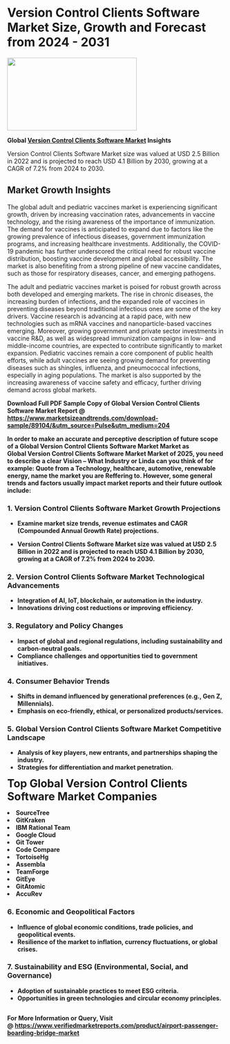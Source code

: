 <H1>Version Control Clients Software Market Size, Growth and Forecast from 2024 - 2031</H1><img class="aligncenter size-medium wp-image-584254" src="https://thirdeyenews.in/wp-content/uploads/2024/09/Global-Market-Research-300x168.jpeg" alt="" width="300" height="168" /><p><strong>Global&nbsp;<a href="https://www.marketsizeandtrends.com/download-sample/89104/&amp;utm_source=Pulse&amp;utm_medium=204">Version Control Clients Software Market</a> Insights</strong></p><p>Version Control Clients Software Market size was valued at USD 2.5 Billion in 2022 and is projected to reach USD 4.1 Billion by 2030, growing at a CAGR of 7.2% from 2024 to 2030.</p><p><h2>Market Growth Insights</h2> <p>The global adult and pediatric vaccines market is experiencing significant growth, driven by increasing vaccination rates, advancements in vaccine technology, and the rising awareness of the importance of immunization. The demand for vaccines is anticipated to expand due to factors like the growing prevalence of infectious diseases, government immunization programs, and increasing healthcare investments. Additionally, the COVID-19 pandemic has further underscored the critical need for robust vaccine distribution, boosting vaccine development and global accessibility. The market is also benefiting from a strong pipeline of new vaccine candidates, such as those for respiratory diseases, cancer, and emerging pathogens.</p> <p><strong></strong></p> <p>The adult and pediatric vaccines market is poised for robust growth across both developed and emerging markets. The rise in chronic diseases, the increasing burden of infections, and the expanded role of vaccines in preventing diseases beyond traditional infectious ones are some of the key drivers. Vaccine research is advancing at a rapid pace, with new technologies such as mRNA vaccines and nanoparticle-based vaccines emerging. Moreover, growing government and private sector investments in vaccine R&D, as well as widespread immunization campaigns in low- and middle-income countries, are expected to contribute significantly to market expansion. Pediatric vaccines remain a core component of public health efforts, while adult vaccines are seeing growing demand for preventing diseases such as shingles, influenza, and pneumococcal infections, especially in aging populations. The market is also supported by the increasing awareness of vaccine safety and efficacy, further driving demand across global markets. <p><strong></p><p><span class=""><strong>Download Full PDF Sample Copy of Global Version Control Clients Software Market Report</strong> @ <a href="https://www.marketsizeandtrends.com/download-sample/89104/&amp;utm_source=Pulse&amp;utm_medium=204" target="_blank">https://www.marketsizeandtrends.com/download-sample/89104/&amp;utm_source=Pulse&amp;utm_medium=204</a></span></p><p>In order to make an accurate and perceptive description of future scope of a Global&nbsp;Version Control Clients Software Market Market as Global&nbsp;Version Control Clients Software Market Market of 2025, you need to describe a clear Vision &ndash; What Industry or Linda can you think of for example: Quote from a Technology, healthcare, automotive, renewable energy, name the market you are Reffering to. However, some general trends and factors usually impact market reports and their future outlook include:</p><h3>1.&nbsp;<strong>Version Control Clients Software Market Growth Projections</strong></h3><ul><li>Examine market size trends, revenue estimates and CAGR (Compounded Annual Growth Rate) projections.</li><li><p>Version Control Clients Software Market size was valued at USD 2.5 Billion in 2022 and is projected to reach USD 4.1 Billion by 2030, growing at a CAGR of 7.2% from 2024 to 2030.</p></li></ul><h3>2.&nbsp;<strong>Version Control Clients Software Market Technological Advancements</strong></h3><ul><li>Integration of AI, IoT, blockchain, or automation in the industry.</li><li>Innovations driving cost reductions or improving efficiency.</li></ul><h3>3.&nbsp;<strong>Regulatory and Policy Changes</strong></h3><ul><li>Impact of global and regional regulations, including sustainability and carbon-neutral goals.</li><li>Compliance challenges and opportunities tied to government initiatives.</li></ul><h3>4.&nbsp;<strong>Consumer Behavior Trends</strong></h3><ul><li>Shifts in demand influenced by generational preferences (e.g., Gen Z, Millennials).</li><li>Emphasis on eco-friendly, ethical, or personalized products/services.</li></ul><h3>5.&nbsp;<strong>Global Version Control Clients Software Market Competitive Landscape</strong></h3><ul><li>Analysis of key players, new entrants, and partnerships shaping the industry.</li><li>Strategies for differentiation and market penetration.</li></ul><p data-pm-slice="1 1 []"><span style="color: inherit; font-family: inherit; font-size: 25px;">Top Global Version Control Clients Software Market Companies</span></p><div class="" data-test-id=""><p><li>SourceTree</li><li> GitKraken</li><li> IBM Rational Team</li><li> Google Cloud</li><li> Git Tower</li><li> Code Compare</li><li> TortoiseHg</li><li> Assembla</li><li> TeamForge</li><li> GitEye</li><li> GitAtomic</li><li> AccuRev</li></p></div><h3>6.&nbsp;<strong>Economic and Geopolitical Factors</strong></h3><ul><li>Influence of global economic conditions, trade policies, and geopolitical events.</li><li>Resilience of the market to inflation, currency fluctuations, or global crises.</li></ul><h3>7.&nbsp;<strong>Sustainability and ESG (Environmental, Social, and Governance)</strong></h3><ul><li>Adoption of sustainable practices to meet ESG criteria.</li><li>Opportunities in green technologies and circular economy principles.</li></ul><h2><strong style="font-size: 14px;">For More Information or Query, Visit @&nbsp;</strong><a style="background-color: #ffffff; font-size: 14px;" href="https://www.marketsizeandtrends.com/report/version-control-clients-software-market/" target="_blank">https://www.verifiedmarketreports.com/product/airport-passenger-boarding-bridge-market</a></h2>
